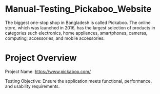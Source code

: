 # Manual-Testing_Pickaboo_Website
The biggest one-stop shop in Bangladesh is called Pickaboo. The online store, which was launched in 2016, has the largest selection of products in categories such electronics, home appliances, smartphones, cameras, computing; accessories, and mobile accessories.

# Project Overview
Project Name: https://www.pickaboo.com/

Testing Objective: Ensure the application meets functional, performance, and usability requirements.


